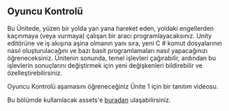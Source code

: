 ## Oyuncu Kontrolü

Bu Ünitede, yüzen bir yolda yan yana hareket eden, yoldaki engellerden kaçınmaya (veya vurmaya) çalışan bir aracı programlayacaksınız. Unity editörüne ve iş akışına aşina olmanın yanı sıra, yeni C # komut dosyalarının nasıl oluşturulacağını ve bazı basit programlamaları nasıl yapacağınızı öğreneceksiniz. Ünitenin sonunda, temel işlevleri çağırabilir, ardından bu işlevlerin sonuçlarını değiştirmek için yeni değişkenleri bildirebilir ve özelleştirebilirsiniz.

Oyuncu Kontrolü aşamasını öğreneceğiniz Ünite 1 için bir tanıtım videosu.


Bu bölümde kullanılacak assets'e [buradan](https://drive.google.com/file/d/1k2DW6zWgWBsI0-d7XBciFtMHIBk31VpF/view?usp=sharing) ulaşabilirsiniz.
